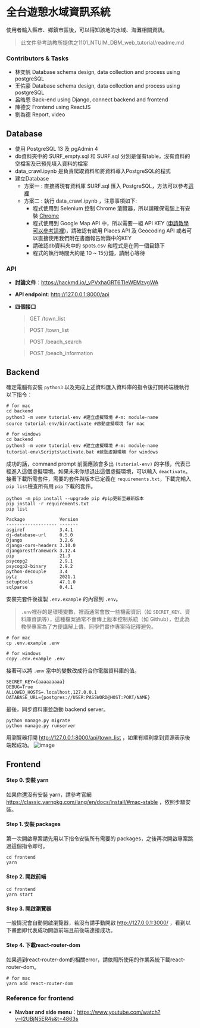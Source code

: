 # 全台遊憩水域資訊系統
使用者輸入縣市、鄉鎮市區後，可以得知該地的水域、海灘相關資訊。

> 此文件參考助教所提供之1101_NTUIM_DBM_web_tutorial/readme.md

### Contributors & Tasks
- 林奕帆 Database schema design, data collection and process using postgreSQL
- 王佑豪 Database schema design, data collection and process using postgreSQL
- 呂皓恩 Back-end using Django, connect backend and frontend
- 陳德安 Frontend using ReactJS
- 劉為德 Report, video

## Database
- 使用 PostgreSQL 13 及 pgAdmin 4
- db資料夾中的 SURF_empty.sql 和 SURF.sql 分別是僅有table，沒有資料的空檔案及已預先填入資料的檔案
- data_crawl.ipynb 是負責爬取資料和將資料導入PostgreSQL的程式
- 建立Database
     * 方案一 : 直接將現有資料庫 SURF.sql 匯入 PostgreSQL，方法可以參考[這裡](https://www.youtube.com/watch?v=C30q5i1e9KE)
     * 方案二 : 執行 data_crawl.ipynb ，注意事項如下:
         + 程式使用到 Selenium 控制 Chrome 瀏覽器，所以請確保電腦上有安裝 [Chrome](https://support.google.com/chrome/answer/95346?hl=zh-Hant&co=GENIE.Platform%3DDesktop)
         + 程式使用到 Google Map API 中，所以需要一組 API KEY ([申請教學可以參考這裡](https://www.ibest.com.tw/news-detail/google-map-api/))，請確認有啟用 Places API 及 Geocoding API
           或者可以直接使用我們附在書面報告附錄中的KEY
         + 請確認db資料夾中的 spots.csv 和程式是在同一個目錄下
         + 程式的執行時間大約是 10 ~ 15分鐘，請耐心等待


### API
- **討論文件**：https://hackmd.io/_vPVxhaGRT6TIeWEMzvgWA
- **API endpoint**: http://127.0.0.1:8000/api
- **四個接口**
    >GET /town_list
    
    >POST /town_list
    
    >POST /beach_search

    >POST /beach_information

## Backend

確定電腦有安裝 `python3` 以及完成上述資料匯入資料庫的指令後打開終端機執行以下指令：

```shell
# for mac
cd backend
python3 -m venv tutorial-env #建立虛擬環境 #-m: module-name
source tutorial-env/bin/activate #啟動虛擬環境 for mac
```

```shell
# for windows
cd backend
python3 -m venv tutorial-env #建立虛擬環境 #-m: module-name
tutorial-env\Scripts\activate.bat #啟動虛擬環境 for windows
```

成功的話，command prompt 前面應該會多出 `(tutorial-env)` 的字樣，代表已經進入這個虛擬環境。如果未來你想退出這個虛擬環境，可以輸入 `deactivate`。
接著下載所需套件，需要的套件與版本已定義在 `requirements.txt`，下載完輸入`pip list`檢查所有用 `pip` 下載的套件。

```shell
python -m pip install --upgrade pip #pip更新至最新版本
pip install -r requirements.txt
pip list
```
```
Package             Version
------------------- -------
asgiref             3.4.1
dj-database-url     0.5.0
Django              3.2.6
django-cors-headers 3.10.0
djangorestframework 3.12.4
pip                 21.3
psycopg2            2.9.1
psycogp2-binary     2.9.2
python-decouple     3.4
pytz                2021.1
setuptools          47.1.0
sqlparse            0.4.1
```

安裝完套件後複製 `.env.example` 的內容到 `.env`。

>`.env`裡存的是環境變數，裡面通常會放一些機密資訊（如 `SECRET_KEY`、資料庫資訊等），這種檔案通常不會傳上版本控制系統（如 Github），但此為教學專案為了方便講解上傳，同學們實作專案時記得避免。

```shell
# for mac
cp .env.example .env
```

```shell
# for windows
copy .env.example .env
```

接著可以將 `.env` 當中的變數改成符合你電腦資料庫的值。

```shell
SECRET_KEY={aaaaaaaaa}
DEBUG=True
ALLOWED_HOSTS=.localhost,127.0.0.1
DATABASE_URL={postgres://USER:PASSWORD@HOST:PORT/NAME}
```

最後，同步資料庫並啟動 backend server。

```shell
python manage.py migrate
python manage.py runserver
```

用瀏覽器打開  http://127.0.0.1:8000/api/town_list ，如果有順利拿到資源表示後端起成功。
![image](https://user-images.githubusercontent.com/74141558/142758897-f352d316-ddbe-4d72-901b-8c479cf19158.png)

## Frontend

#### Step 0. 安裝 yarn
如果你還沒有安裝 yarn，請參考官網 https://classic.yarnpkg.com/lang/en/docs/install/#mac-stable ，依照步驟安裝。

#### Step 1. 安裝 packages
第一次開啟專案請先用以下指令安裝所有需要的 packages，之後再次開啟專案跳過這個指令即可。
```shell
cd frontend
yarn
```

#### Step 2. 開啟前端
```shell
cd frontend
yarn start
```
#### Step 3. 開啟瀏覽器 
一般情況會自動開啟瀏覽器，若沒有請手動開啟 http://127.0.0.1:3000/ ，看到以下畫面即代表成功開啟前端且前後端連接成功。

#### Step 4. 下載react-router-dom
如果遇到react-router-dom的相關error，請依照所使用的作業系統下載react-router-dom。

```shell
# for mac
yarn add react-router-dom
```
### Reference for frontend
- **Navbar and side menu**：https://www.youtube.com/watch?v=I2UBjN5ER4s&t=4863s



